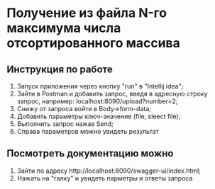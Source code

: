 <h1>Получение из файла N-го максимума числа отсортированного массива</h1>

 <h2>Инструкция по работе</h2>

 1) Запуск приложения через кнопку "run" в "Intellij idea";
 2) Зайти в Postman и добавить запрос, введя в адресную строку запрос, например: localhost:8090/upload?number=2;
 3) Снижу от запроса войти в Body->form-data;
 4) Добавить параметры ключ-значение (file, sleect file);
 5) Выполнить запрос нажав Send;
 6) Справа параметров можно увидеть результат

<h2>Посмотреть документацию можно</h2>

1) Зайти по адресу http://localhost:8090/swagger-ui/index.html;
2) Нажать на "галку" и увидеть парметры и ответы запроса
